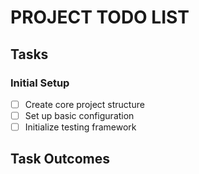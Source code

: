 # PROJECT TODO LIST

## Tasks

### Initial Setup
- [ ] Create core project structure
- [ ] Set up basic configuration
- [ ] Initialize testing framework

## Task Outcomes
<!-- Completed tasks should be summarized here with their completion date -->

